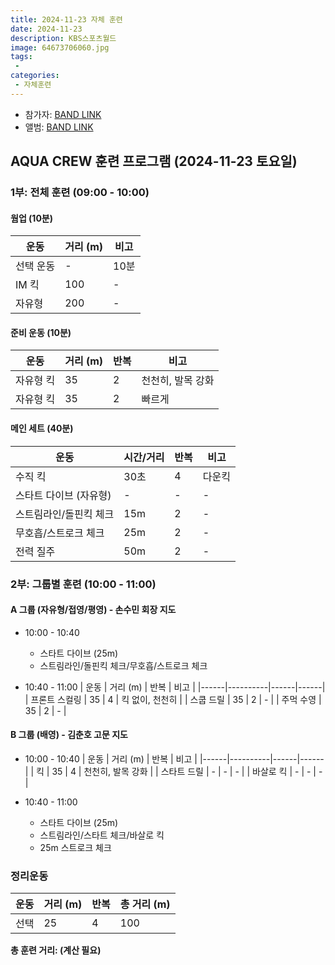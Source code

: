 ```yaml
---
title: 2024-11-23 자체 훈련
date: 2024-11-23
description: KBS스포츠월드
image: 64673706060.jpg
tags:
 - 
categories:
 - 자체훈련
---
```


- 참가자: [BAND LINK](https://band.us/band/93484357/schedule/4%2F93484357%2F515544306%2F19700101)
- 앨범: [BAND LINK](https://band.us/band/93484357/album/83386076)

## AQUA CREW 훈련 프로그램 (2024-11-23 토요일)

### 1부: 전체 훈련 (09:00 - 10:00)

#### 웜업 (10분)
| 운동 | 거리 (m) | 비고 |
|------|----------|------|
| 선택 운동 | - | 10분 |
| IM 킥 | 100 | - |
| 자유형 | 200 | - |

#### 준비 운동 (10분)
| 운동 | 거리 (m) | 반복 | 비고 |
|------|----------|------|------|
| 자유형 킥 | 35 | 2 | 천천히, 발목 강화 |
| 자유형 킥 | 35 | 2 | 빠르게 |

#### 메인 세트 (40분)
| 운동 | 시간/거리 | 반복 | 비고 |
|------|-----------|------|------|
| 수직 킥 | 30초 | 4 | 다운킥 |
| 스타트 다이브 (자유형) | - | - | - |
| 스트림라인/돌핀킥 체크 | 15m | 2 | - |
| 무호흡/스트로크 체크 | 25m | 2 | - |
| 전력 질주 | 50m | 2 | - |

### 2부: 그룹별 훈련 (10:00 - 11:00)

#### A 그룹 (자유형/접영/평영) - 손수민 회장 지도
* 10:00 - 10:40
  - 스타트 다이브 (25m)
  - 스트림라인/돌핀킥 체크/무호흡/스트로크 체크

* 10:40 - 11:00
  | 운동 | 거리 (m) | 반복 | 비고 |
  |------|----------|------|------|
  | 프론트 스컬링 | 35 | 4 | 킥 없이, 천천히 |
  | 스쿱 드릴 | 35 | 2 | - |
  | 주먹 수영 | 35 | 2 | - |

#### B 그룹 (배영) - 김춘호 고문 지도
* 10:00 - 10:40
  | 운동 | 거리 (m) | 반복 | 비고 |
  |------|----------|------|------|
  | 킥 | 35 | 4 | 천천히, 발목 강화 |
  | 스타트 드릴 | - | - | - |
  | 바살로 킥 | - | - | - |

* 10:40 - 11:00
  - 스타트 다이브 (25m)
  - 스트림라인/스타트 체크/바살로 킥
  - 25m 스트로크 체크

### 정리운동
| 운동 | 거리 (m) | 반복 | 총 거리 (m) |
|------|----------|------|-------------|
| 선택 | 25 | 4 | 100 |

**총 훈련 거리: (계산 필요)**